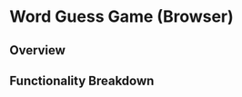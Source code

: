 # Word Guess Game (Browser)

<!-- Finished project - passes all test, only issue is it doens't update game after its a win or loss until the next key is press -->

## Overview

<!-- Created a word game using Javascript, theme made with bootstrap and CSS-->

## Functionality Breakdown
<!-- Random selects a word from an array, that runs through an object and functions that check to see if a word guess is part of that word, then updates the page accordingly. If game is lost or won it runs an alert.



only issue is it doens't update game after its a win or loss until the next key is press  -->


